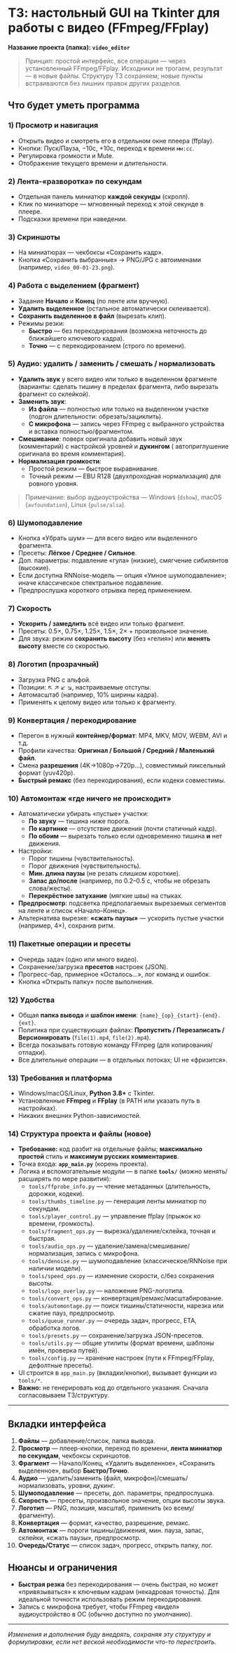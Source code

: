 # ТЗ: настольный GUI на Tkinter для работы с видео (FFmpeg/FFplay)

**Название проекта (папка): `video_editor`**

> Принцип: простой интерфейс, все операции — через установленный FFmpeg/FFplay. Исходники не трогаем, результат — в
> новые файлы. Структуру ТЗ сохраняем; новые пункты встраиваются без лишних правок других разделов.

## Что будет уметь программа

### 1) Просмотр и навигация

- Открыть видео и смотреть его в отдельном окне плеера (ffplay).
- Кнопки: Пуск/Пауза, −10с, +10с, переход к времени `мм:сс`.
- Регулировка громкости и Mute.
- Отображение текущего времени и длительности.

### 2) Лента-«разворотка» по секундам

- Отдельная панель миниатюр **каждой секунды** (скролл).
- Клик по миниатюре — мгновенный переход к этой секунде в плеере.
- Подсказки времени при наведении.

### 3) Скриншоты

- На миниатюрах — чекбоксы «Сохранить кадр».
- Кнопка «Сохранить выбранные» → PNG/JPG с автоименами (например, `video_00-01-23.png`).

### 4) Работа с выделением (фрагмент)

- Задание **Начало** и **Конец** (по ленте или вручную).
- **Удалить выделенное** (остальное автоматически склеивается).
- **Сохранить выделенное в файл** (вырезать клип).
- Режимы резки:
    - **Быстро** — без перекодирования (возможна неточность до ближайшего ключевого кадра).
    - **Точно** — с перекодированием (строго по времени).

### 5) Аудио: удалить / заменить / смешать / нормализовать

- **Удалить звук** у всего видео или только в выделенном фрагменте  
  (варианты: сделать тишину в пределах фрагмента, либо вырезать фрагмент со склейкой).
- **Заменить звук**:
    - **Из файла** — полностью или только на выделенном участке (подгон длительности: обрезать/зациклить).
    - **С микрофона** — запись через FFmpeg с выбранного устройства и вставка полностью/фрагментом.
- **Смешивание**: поверх оригинала добавить новый звук (комментарий) с настройкой уровней и **дукингом** (
  автоприглушение оригинала во время комментария).
- **Нормализация громкости**:
    - Простой режим — быстрое выравнивание.
    - Точный режим — EBU R128 (двухпроходная нормализация) для ровного уровня.

> Примечание: выбор аудиоустройства — Windows (`dshow`), macOS (`avfoundation`), Linux (`pulse/alsa`).

### 6) Шумоподавление

- Кнопка «Убрать шум» — для всего видео или выделенного фрагмента.
- Пресеты: **Лёгкое / Среднее / Сильное**.
- Доп. параметры: подавление «гула» (низкие), смягчение сибилянтов (высокие).
- Если доступна RNNoise-модель — опция «Умное шумоподавление»; иначе классическое спектральное подавление.
- Предпрослушка короткого отрывка перед применением.

### 7) Скорость

- **Ускорить / замедлить** всё видео или только фрагмент.
- Пресеты: 0.5×, 0.75×, 1.25×, 1.5×, 2× + произвольное значение.
- Для звука: режим **сохранить высоту** (без «гелия») или **менять высоту** вместе со скоростью.

### 8) Логотип (прозрачный)

- Загрузка PNG с альфой.
- Позиции: ↖ ↗ ↙ ↘, настраиваемые отступы.
- Автомасштаб (например, 10% ширины кадра).
- Применять к целому видео или только к фрагменту.

### 9) Конвертация / перекодирование

- Перегон в нужный **контейнер/формат**: MP4, MKV, MOV, WEBM, AVI и т.д.
- Профили качества: **Оригинал / Большой / Средний / Маленький файл**.
- Смена **разрешения** (4K→1080p→720p…), совместимый пиксельный формат (yuv420p).
- **Быстрый ремакс** (без перекодирования), если кодеки совместимы.

### 10) Автомонтаж «где ничего не происходит»

- Автоматически убирать «пустые» участки:
    - **По звуку** — тишина ниже порога.
    - **По картинке** — отсутствие движения (почти статичный кадр).
    - **По обоим** — вырезать только если одновременно тишина **и** нет движения.
- Настройки:
    - Порог тишины (чувствительность).
    - Порог движения (чувствительность).
    - **Мин. длина паузы** (не резать слишком короткие).
    - **Запас до/после** (например, по 0.2–0.5 с, чтобы не обрезать слова/жесты).
    - **Перекрёстное затухание** (мягкие швы) на стыках.
- **Предпросмотр**: подсветка предполагаемых вырезаемых сегментов на ленте и список «Начало–Конец».
- Альтернатива вырезке: **«сжать паузы»** — ускорить пустые участки (например, 4×), сохранив ритм.

### 11) Пакетные операции и пресеты

- Очередь задач (одно или много видео).
- Сохранение/загрузка **пресетов** настроек (JSON).
- Прогресс-бар, примерное «Осталось…», лог команд и ошибок.
- Кнопка «Открыть папку» после выполнения.

### 12) Удобства

- Общая **папка вывода** и **шаблон имени**: `{name}_{op}_{start}-{end}.{ext}`.
- Политика при существующих файлах: **Пропустить / Перезаписать / Версионировать** (`file(1).mp4`, `file(2).mp4`).
- Всегда показывать готовую команду FFmpeg (для копирования/отладки).
- Все длительные операции — в отдельных потоках; UI не «фризится».

### 13) Требования и платформа

- Windows/macOS/Linux, **Python 3.8+** с Tkinter.
- Установленные **FFmpeg** и **FFplay** (в PATH или указать путь в настройках).
- Никаких внешних Python-зависимостей.

### 14) Структура проекта и файлы (новое)

- **Требование:** код разбит на отдельные файлы; **максимально простой** стиль и **максимум русских комментариев**.
- Точка входа: **`app_main.py`** (корень проекта).
- Логика и вспомогательные модули — в папке **`tools/`** (можно менять/расширять по мере развития):
    - `tools/ffprobe_info.py` — чтение метаданных (длительность, дорожки, кодеки).
    - `tools/thumbs_timeline.py` — генерация ленты миниатюр по секундам.
    - `tools/player_control.py` — управление ffplay (прыжок ко времени, громкость).
    - `tools/fragment_ops.py` — вырезка/удаление/склейка, точная и быстрая.
    - `tools/audio_ops.py` — удаление/замена/смешивание/нормализация, запись с микрофона.
    - `tools/denoise.py` — шумоподавление (классическое/RNNoise при наличии модели).
    - `tools/speed_ops.py` — изменение скорости, с/без сохранения высоты.
    - `tools/logo_overlay.py` — наложение PNG-логотипа.
    - `tools/convert_ops.py` — конвертация/ремакс/масштабирование.
    - `tools/automontage.py` — поиск тишины/статичности, нарезка или сжатие пауз, предпросмотр.
    - `tools/queue_runner.py` — очередь задач, прогресс, ETA, обработка логов.
    - `tools/presets.py` — сохранение/загрузка JSON-пресетов.
    - `tools/utils.py` — общие утилиты (формат времени, шаблоны имён, проверка путей).
    - `tools/config.py` — хранение настроек (пути к FFmpeg/FFplay, дефолтные пресеты).
- UI строится в `app_main.py` (вкладки/кнопки), вызывает функции из `tools/*`.
- **Важно:** не генерировать код до отдельного указания. Сначала согласовываем ТЗ/структуру.

---

## Вкладки интерфейса

1. **Файлы** — добавление/список, папка вывода.
2. **Просмотр** — плеер-кнопки, переход по времени, **лента миниатюр по секундам**, чекбоксы скриншотов.
3. **Фрагмент** — Начало/Конец, «Удалить выделенное», «Сохранить выделенное», выбор **Быстро/Точно**.
4. **Аудио** — удалить/заменить (файл, микрофон)/смешать/нормализовать, уровни, дукинг.
5. **Шумоподавление** — пресеты, доп. параметры, предпрослушка.
6. **Скорость** — пресеты, произвольное значение, опции высоты звука.
7. **Логотип** — PNG, позиция, масштаб, применить (ко всему/фрагменту).
8. **Конвертация** — формат, качество, разрешение, ремакс.
9. **Автомонтаж** — пороги тишины/движения, мин. пауза, запас, склейки, «сжать паузы», предпросмотр.
10. **Очередь/Статус** — список задач, прогресс, открыть папку, лог.

## Нюансы и ограничения

- **Быстрая резка** без перекодирования — очень быстрая, но может «привязываться» к ключевым кадрам (некадровая
  точность). Для идеальной точности использовать режим перекодирования.
- Запись с микрофона требует, чтобы FFmpeg «видел» аудиоустройство в ОС (обычно доступно по умолчанию).

--- 

*Изменения и дополнения буду внедрять, сохраняя эту структуру и формулировки, если нет веской необходимости что-то
перестроить.*
